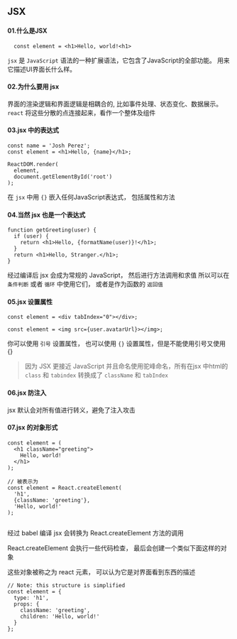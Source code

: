 ## JSX
#### 01.什么是JSX

```
  const element = <h1>Hello, world!<h1>

```

`jsx` 是 `JavaScript` 语法的一种扩展语法，它包含了JavaScript的全部功能。 用来它描述UI界面长什么样。

#### 02.为什么要用 jsx

界面的渲染逻辑和界面逻辑是相耦合的, 比如事件处理、状态变化、数据展示。
`react` 将这些分散的点连接起来，看作一个整体及组件


#### 03.jsx 中的表达式

```
const name = 'Josh Perez';
const element = <h1>Hello, {name}</h1>;

ReactDOM.render(
  element,
  document.getElementById('root')
);

```

在 `jsx` 中用 `{}` 嵌入任何JavaScript表达式， 包括属性和方法


#### 04.当然 jsx 也是一个表达式

```
function getGreeting(user) {
  if (user) {
    return <h1>Hello, {formatName(user)}!</h1>;
  }
  return <h1>Hello, Stranger.</h1>;
}

```

经过编译后 jsx 会成为常规的 JavaScript， 然后进行方法调用和求值
所以可以在 `条件判断` 或者 `循环` 中使用它们， 或者是作为函数的 `返回值`


#### 05.jsx 设置属性

```
const element = <div tabIndex="0"></div>;

const element = <img src={user.avatarUrl}></img>;

```

你可以使用 `引号` 设置属性， 也可以使用 `{}` 设置属性，但是不能使用引号又使用 {}
> 因为 JSX 更接近 JavaScript 并且命名使用驼峰命名，所有在jsx 中html的 `class` 和 `tabindex` 转换成了 `className` 和 `tabIndex`

#### 06.jsx 防注入

jsx 默认会对所有值进行转义，避免了注入攻击

#### 07.jsx 的对象形式


```
const element = (
  <h1 className="greeting">
    Hello, world!
  </h1>
);

// 被表示为
const element = React.createElement(
  'h1',
  {className: 'greeting'},
  'Hello, world!'
);


```
经过 babel 编译 jsx 会转换为 React.createElement 方法的调用

React.createElement 会执行一些代码检查， 最后会创建一个类似下面这样的对象

这些对象被称之为 react 元素， 可以认为它是对界面看到东西的描述

```
// Note: this structure is simplified
const element = {
  type: 'h1',
  props: {
    className: 'greeting',
    children: 'Hello, world!'
  }
};

```